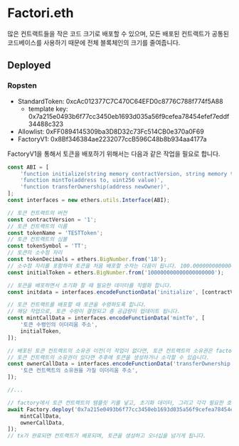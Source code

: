 # Factori.eth

많은 컨트랙트들을 작은 코드 크기로 배포할 수 있으며, 모든 배포된 컨트랙트가 공통된 코드베이스를 사용하기 때문에 전체 블록체인의 크기를 줄여줍니다.

## Deployed

### Ropsten
* StandardToken: 0xcAc012377C7C470C64EFD0c8776C788f774f5A88
    * template key: 0x7a215e0493b6f77cc3450eb1693d035a56f9cefea78454efef7eddf34488c323
* Allowlist: 0xFF0894145309ba3D8D32c73Fc514CB0e370a0F69
* FactoryV1: 0x8Bf346384ae2232077ccB596C48b8b934aa4177a

FactoryV1을 통해서 토큰을 배포하기 위해서는 다음과 같은 작업을 필요로 합니다.

```Javascript
const ABI = [
    'function initialize(string memory contractVersion, string memory tokenName, string memory tokenSymbol, uint8 tokenDecimals)',
    'function mintTo(address to, uint256 value)',
    'function transferOwnership(address newOwner)',
];
const interfaces = new ethers.utils.Interface(ABI);

// 토큰 컨트랙트의 버전
const contractVersion = '1';
// 토큰 컨트랙트의 이름
const tokenName = 'TESTToken';
// 토큰 컨트랙트의 심볼
const tokenSymbol = 'TT';
// 토큰의 소수점 자리
const tokenDecimals = ethers.BigNumber.from('18');
// 소수점 자리를 포함하여 토큰을 처음 배포할 숫자는 다음이 됩니다. 100.000000000000000000
const initialToken = ethers.BigNumber.from('100000000000000000000');

// 토큰을 배포하면서 초기화 할 때 필요한 데이터를 직렬화 합니다.
const initdata = interfaces.encodeFunctionData('initialize', [contractVersion, tokenName, tokenSymbol, tokenDecimals]);

// 토큰 컨트랙트를 배포할 때 토큰을 수령하도록 합니다.
// 해당 작업으로, 토큰 수량이 결정되고 총 공급량이 업데이트 됩니다.
const mintCallData = interfaces.encodeFunctionData('mintTo', [
    '토큰 수령인의 이더리움 주소',
    initialToken,
]);

// 배포된 토큰 컨트랙트의 소유권 이전(이 작업이 없다면, 토큰 컨트랙트의 소유권은 factory가 가지고 있습니다)
// 토큰 컨트랙트의 소유권이 있다면 추후에 토큰을 생성하거나 소각할 수 있습니다.
const ownerCallData = interfaces.encodeFunctionData('transferOwnership', [
    '토큰 컨트랙트의 소유권을 가질 이더리움 주소',
]);

//...

// factory에서 토큰 컨트랙트의 템플릿 키를 넣고, 초기화 데이터, 그리고 각각 필요한 호출을 배열형태로 넣어줍니다.
await Factory.deploy('0x7a215e0493b6f77cc3450eb1693d035a56f9cefea78454efef7eddf34488c323', initdata, [
    mintCallData,
    ownerCallData,
]);
// tx가 완료되면 컨트랙트가 배포되며, 토큰을 생성하고 오너십을 넘기게 됩니다.
```
